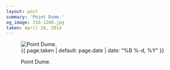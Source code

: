 ```yaml
---
layout: post
summary: 'Point Dume.'
og_image: 316-1280.jpg
taken: April 28, 2014
---
```


<figure class="post">
 <img alt="Point Dume." sizes="(min-width: 700px) 50vw, calc(100vw - 2rem)" src="{{ site.assets_url }}/316-640.jpg" srcset="{{ site.assets_url }}/316-1280.jpg 1280w, {{ site.assets_url }}/316-960.jpg 960w, {{ site.assets_url }}/316-640.jpg 640w, {{ site.assets_url }}/316-320.jpg 320w"/>
 <figcaption>
  <time>
   {{ page.taken | default: page.date | date: "%B %-d, %Y" }}
  </time>
  <p>
   Point Dume.
  </p>
 </figcaption>
</figure>

